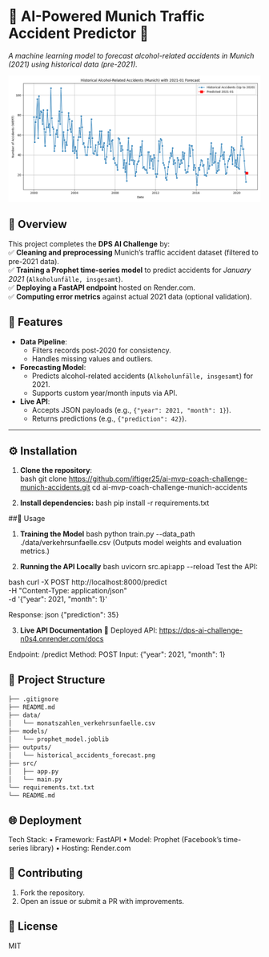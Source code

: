 # 🚨 AI-Powered Munich Traffic Accident Predictor 🚦  
*A machine learning model to forecast alcohol-related accidents in Munich (2021) using historical data (pre-2021).*  

![Historical Alcohol-Related Accidents (Munich) with 2021-01 Forecast](./historical_accidents_forecast.png)  

## 📌 Overview  
This project completes the **DPS AI Challenge** by:  
✅ **Cleaning and preprocessing** Munich’s traffic accident dataset (filtered to pre-2021 data).  
✅ **Training a Prophet time-series model** to predict accidents for *January 2021* (`Alkoholunfälle, insgesamt`).  
✅ **Deploying a FastAPI endpoint** hosted on Render.com.  
✅ **Computing error metrics** against actual 2021 data (optional validation).  


## 🚀 Features  
- **Data Pipeline**:  
  - Filters records post-2020 for consistency.  
  - Handles missing values and outliers.  
- **Forecasting Model**:  
  - Predicts alcohol-related accidents (`Alkoholunfälle, insgesamt`) for 2021.  
  - Supports custom year/month inputs via API.  
- **Live API**:  
  - Accepts JSON payloads (e.g., `{"year": 2021, "month": 1}`).  
  - Returns predictions (e.g., `{"prediction": 42}`).  

---

## ⚙️ Installation  
1. **Clone the repository**:  
   bash
   git clone https://github.com/iftiger25/ai-mvp-coach-challenge-munich-accidents.git
   cd ai-mvp-coach-challenge-munich-accidents

2. **Install dependencies:**
bash
pip install -r requirements.txt

##🏃 Usage
1. **Training the Model**
bash
python train.py --data_path ./data/verkehrsunfaelle.csv
(Outputs model weights and evaluation metrics.)

2. **Running the API Locally**
bash
uvicorn src.api:app --reload
Test the API:

bash
curl -X POST http://localhost:8000/predict \
  -H "Content-Type: application/json" \
  -d '{"year": 2021, "month": 1}'

Response:
json
{"prediction": 35}

3. **Live API Documentation**
🔗 Deployed API: https://dps-ai-challenge-n0s4.onrender.com/docs

Endpoint: /predict
Method: POST
Input: {"year": 2021, "month": 1}

## 📂 Project Structure

```text
├── .gitignore
├── README.md
├── data/
│   └── monatszahlen_verkehrsunfaelle.csv
├── models/
│   └── prophet_model.joblib
├── outputs/
│   └── historical_accidents_forecast.png
├── src/
│   ├── app.py
│   └── main.py
└── requirements.txt.txt
└── README.md
```

## 🌐 Deployment
Tech Stack:
• Framework: FastAPI
• Model: Prophet (Facebook’s time-series library)
• Hosting: Render.com

## 🤝 Contributing
1. Fork the repository.
1. Open an issue or submit a PR with improvements.

## 📜 License
MIT

